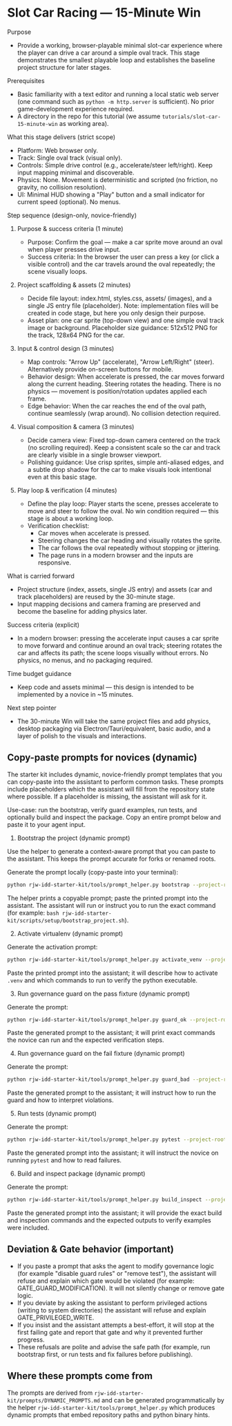 # Slot Car Racing — 15-Minute Win

Purpose
- Provide a working, browser-playable minimal slot-car experience where the player can drive a car around a simple oval track. This stage demonstrates the smallest playable loop and establishes the baseline project structure for later stages.

Prerequisites
- Basic familiarity with a text editor and running a local static web server (one command such as `python -m http.server` is sufficient). No prior game-development experience required.
- A directory in the repo for this tutorial (we assume `tutorials/slot-car-15-minute-win` as working area).

What this stage delivers (strict scope)
- Platform: Web browser only.
- Track: Single oval track (visual only).
- Controls: Simple drive control (e.g., accelerate/steer left/right). Keep input mapping minimal and discoverable.
- Physics: None. Movement is deterministic and scripted (no friction, no gravity, no collision resolution).
- UI: Minimal HUD showing a "Play" button and a small indicator for current speed (optional). No menus.

Step sequence (design-only, novice-friendly)
1. Purpose & success criteria (1 minute)
	- Purpose: Confirm the goal — make a car sprite move around an oval when player presses drive input.
	- Success criteria: In the browser the user can press a key (or click a visible control) and the car travels around the oval repeatedly; the scene visually loops.

2. Project scaffolding & assets (2 minutes)
	- Decide file layout: index.html, styles.css, assets/ (images), and a single JS entry file (placeholder). Note: implementation files will be created in code stage, but here you only design their purpose.
	- Asset plan: one car sprite (top-down view) and one simple oval track image or background. Placeholder size guidance: 512x512 PNG for the track, 128x64 PNG for the car.

3. Input & control design (3 minutes)
	- Map controls: "Arrow Up" (accelerate), "Arrow Left/Right" (steer). Alternatively provide on-screen buttons for mobile.
	- Behavior design: When accelerate is pressed, the car moves forward along the current heading. Steering rotates the heading. There is no physics — movement is position/rotation updates applied each frame.
	- Edge behavior: When the car reaches the end of the oval path, continue seamlessly (wrap around). No collision detection required.

4. Visual composition & camera (3 minutes)
	- Decide camera view: Fixed top-down camera centered on the track (no scrolling required). Keep a consistent scale so the car and track are clearly visible in a single browser viewport.
	- Polishing guidance: Use crisp sprites, simple anti-aliased edges, and a subtle drop shadow for the car to make visuals look intentional even at this basic stage.

5. Play loop & verification (4 minutes)
	- Define the play loop: Player starts the scene, presses accelerate to move and steer to follow the oval. No win condition required — this stage is about a working loop.
	- Verification checklist:
	  - Car moves when accelerate is pressed.
	  - Steering changes the car heading and visually rotates the sprite.
	  - The car follows the oval repeatedly without stopping or jittering.
	  - The page runs in a modern browser and the inputs are responsive.

What is carried forward
- Project structure (index, assets, single JS entry) and assets (car and track placeholders) are reused by the 30-minute stage.
- Input mapping decisions and camera framing are preserved and become the baseline for adding physics later.

Success criteria (explicit)
- In a modern browser: pressing the accelerate input causes a car sprite to move forward and continue around an oval track; steering rotates the car and affects its path; the scene loops visually without errors. No physics, no menus, and no packaging required.

Time budget guidance
- Keep code and assets minimal — this design is intended to be implemented by a novice in ~15 minutes.

Next step pointer
- The 30-minute Win will take the same project files and add physics, desktop packaging via Electron/Tauri/equivalent, basic audio, and a layer of polish to the visuals and interactions.

Copy-paste prompts for novices (dynamic)
-------------------------------------

The starter kit includes dynamic, novice-friendly prompt templates that you can copy-paste into the assistant to perform common tasks. These prompts include placeholders which the assistant will fill from the repository state where possible. If a placeholder is missing, the assistant will ask for it.

Use-case: run the bootstrap, verify guard examples, run tests, and optionally build and inspect the package. Copy an entire prompt below and paste it to your agent input.

1) Bootstrap the project (dynamic prompt)

Use the helper to generate a context-aware prompt that you can paste to the assistant. This keeps the prompt accurate for forks or renamed roots.

Generate the prompt locally (copy-paste into your terminal):

```bash
python rjw-idd-starter-kit/tools/prompt_helper.py bootstrap --project-root . --python-bin python3.11
```

The helper prints a copyable prompt; paste the printed prompt into the assistant. The assistant will run or instruct you to run the exact command (for example: `bash rjw-idd-starter-kit/scripts/setup/bootstrap_project.sh`).

2) Activate virtualenv (dynamic prompt)

Generate the activation prompt:

```bash
python rjw-idd-starter-kit/tools/prompt_helper.py activate_venv --project-root .
```

Paste the printed prompt into the assistant; it will describe how to activate `.venv` and which commands to run to verify the python executable.

3) Run governance guard on the pass fixture (dynamic prompt)

Generate the prompt:

```bash
python rjw-idd-starter-kit/tools/prompt_helper.py guard_ok --project-root .
```

Paste the generated prompt to the assistant; it will print exact commands the novice can run and the expected verification steps.

4) Run governance guard on the fail fixture (dynamic prompt)

Generate the prompt:

```bash
python rjw-idd-starter-kit/tools/prompt_helper.py guard_bad --project-root .
```

Paste the generated prompt to the assistant; it will instruct how to run the guard and how to interpret violations.

5) Run tests (dynamic prompt)

Generate the prompt:

```bash
python rjw-idd-starter-kit/tools/prompt_helper.py pytest --project-root .
```

Paste the generated prompt into the assistant; it will instruct the novice on running `pytest` and how to read failures.

6) Build and inspect package (dynamic prompt)

Generate the prompt:

```bash
python rjw-idd-starter-kit/tools/prompt_helper.py build_inspect --project-root .
```

Paste the generated prompt into the assistant; it will provide the exact build and inspection commands and the expected outputs to verify examples were included.

Deviation & Gate behavior (important)
-----------------------------------

- If you paste a prompt that asks the agent to modify governance logic (for example "disable guard rules" or "remove test"), the assistant will refuse and explain which gate would be violated (for example: GATE_GUARD_MODIFICATION). It will not silently change or remove gate logic.
- If you deviate by asking the assistant to perform privileged actions (writing to system directories) the assistant will refuse and explain GATE_PRIVILEGED_WRITE.
- If you insist and the assistant attempts a best-effort, it will stop at the first failing gate and report that gate and why it prevented further progress.
- These refusals are polite and advise the safe path (for example, run bootstrap first, or run tests and fix failures before publishing).

Where these prompts come from
----------------------------
The prompts are derived from `rjw-idd-starter-kit/prompts/DYNAMIC_PROMPTS.md` and can be generated programmatically by the helper `rjw-idd-starter-kit/tools/prompt_helper.py` which produces dynamic prompts that embed repository paths and python binary hints.
